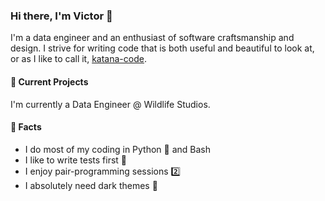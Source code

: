 ### Hi there, I'm Victor 👋

I'm a data engineer and an enthusiast of software craftsmanship and design. I strive for writing code that is both useful and beautiful to look at, or as I like to call it, <a href="https://victorvalentee.github.io/#katana-code-principles" target="_blank">katana-code</a>.


#### :telescope: Current Projects
I'm currently a Data Engineer @ Wildlife Studios.


#### :newspaper: Facts
- I do most of my coding in Python :snake: and Bash
- I like to write tests first :test_tube:
- I enjoy pair-programming sessions :two:
- I absolutely need dark themes :goggles:
